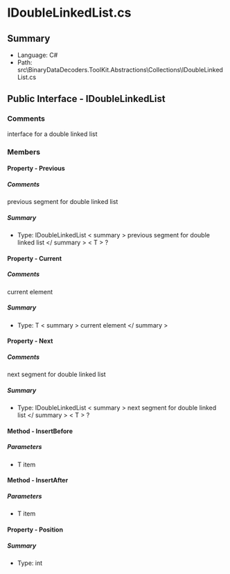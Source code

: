 ﻿# IDoubleLinkedList.cs

## Summary

* Language: C#
* Path: src\BinaryDataDecoders.ToolKit.Abstractions\Collections\IDoubleLinkedList.cs

## Public Interface - IDoubleLinkedList

### Comments

 <summary>
 interface for a double linked list
 </summary>
 <typeparamname="T"></typeparam>

### Members

#### Property - Previous

##### Comments

 <summary>
 previous segment for double linked list
 </summary>

##### Summary

 * Type: IDoubleLinkedList   < summary > 
  previous segment for double linked list 
   </ summary > 
  < T > ? 

#### Property - Current

##### Comments

 <summary>
 current element
 </summary>

##### Summary

 * Type: T   < summary > 
  current element 
   </ summary > 
  

#### Property - Next

##### Comments

 <summary>
 next segment for double linked list
 </summary>

##### Summary

 * Type: IDoubleLinkedList   < summary > 
  next segment for double linked list 
   </ summary > 
  < T > ? 

#### Method - InsertBefore

#####  Parameters

 - T item 

#### Method - InsertAfter

#####  Parameters

 - T item 

#### Property - Position

##### Summary

 * Type: int 

